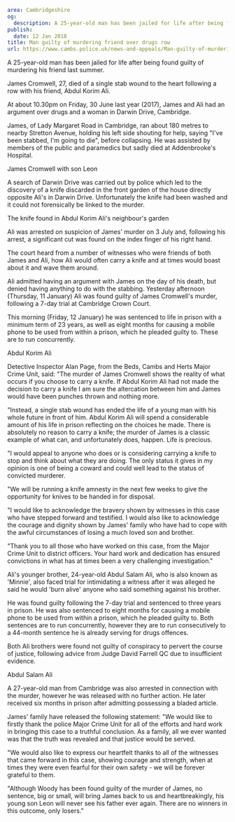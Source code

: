 ```yaml
area: Cambridgeshire
og:
  description: A 25-year-old man has been jailed for life after being found guilty of murdering his friend last summer.
publish:
  date: 12 Jan 2018
title: Man guilty of murdering friend over drugs row
url: https://www.cambs.police.uk/news-and-appeals/Man-guilty-of-murdering-friend-over-drugs-row
```

A 25-year-old man has been jailed for life after being found guilty of murdering his friend last summer.

James Cromwell, 27, died of a single stab wound to the heart following a row with his friend, Abdul Korim Ali.

At about 10.30pm on Friday, 30 June last year (2017), James and Ali had an argument over drugs and a woman in Darwin Drive, Cambridge.

James, of Lady Margaret Road in Cambridge, ran about 180 metres to nearby Stretton Avenue, holding his left side shouting for help, saying "I've been stabbed, I'm going to die", before collapsing. He was assisted by members of the public and paramedics but sadly died at Addenbrooke's Hospital.

James Cromwell with son Leon

A search of Darwin Drive was carried out by police which led to the discovery of a knife discarded in the front garden of the house directly opposite Ali's in Darwin Drive. Unfortunately the knife had been washed and it could not forensically be linked to the murder.

The knife found in Abdul Korim Ali's neighbour's garden

Ali was arrested on suspicion of James' murder on 3 July and, following his arrest, a significant cut was found on the index finger of his right hand.

The court heard from a number of witnesses who were friends of both James and Ali, how Ali would often carry a knife and at times would boast about it and wave them around.

Ali admitted having an argument with James on the day of his death, but denied having anything to do with the stabbing. Yesterday afternoon (Thursday, 11 January) Ali was found guilty of James Cromwell's murder, following a 7-day trial at Cambridge Crown Court.

This morning (Friday, 12 January) he was sentenced to life in prison with a minimum term of 23 years, as well as eight months for causing a mobile phone to be used from within a prison, which he pleaded guilty to. These are to run concurrently.

Abdul Korim Ali

Detective Inspector Alan Page, from the Beds, Cambs and Herts Major Crime Unit, said: "The murder of James Cromwell shows the reality of what occurs if you choose to carry a knife. If Abdul Korim Ali had not made the decision to carry a knife I am sure the altercation between him and James would have been punches thrown and nothing more.

"Instead, a single stab wound has ended the life of a young man with his whole future in front of him. Abdul Korim Ali will spend a considerable amount of his life in prison reflecting on the choices he made. There is absolutely no reason to carry a knife; the murder of James is a classic example of what can, and unfortunately does, happen. Life is precious.

"I would appeal to anyone who does or is considering carrying a knife to stop and think about what they are doing. The only status it gives in my opinion is one of being a coward and could well lead to the status of convicted murderer.

"We will be running a knife amnesty in the next few weeks to give the opportunity for knives to be handed in for disposal.

"I would like to acknowledge the bravery shown by witnesses in this case who have stepped forward and testified. I would also like to acknowledge the courage and dignity shown by James' family who have had to cope with the awful circumstances of losing a much loved son and brother.

"Thank you to all those who have worked on this case, from the Major Crime Unit to district officers. Your hard work and dedication has ensured convictions in what has at times been a very challenging investigation."

Ali's younger brother, 24-year-old Abdul Salam Ali, who is also known as 'Minnie', also faced trial for intimidating a witness after it was alleged he said he would 'burn alive' anyone who said something against his brother.

He was found guilty following the 7-day trial and sentenced to three years in prison. He was also sentenced to eight months for causing a mobile phone to be used from within a prison, which he pleaded guilty to. Both sentences are to run concurrently, however they are to run consecutively to a 44-month sentence he is already serving for drugs offences.

Both Ali brothers were found not guilty of conspiracy to pervert the course of justice, following advice from Judge David Farrell QC due to insufficient evidence.

Abdul Salam Ali

A 27-year-old man from Cambridge was also arrested in connection with the murder, however he was released with no further action. He later received six months in prison after admitting possessing a bladed article.

James' family have released the following statement: "We would like to firstly thank the police Major Crime Unit for all of the efforts and hard work in bringing this case to a truthful conclusion. As a family, all we ever wanted was that the truth was revealed and that justice would be served.

"We would also like to express our heartfelt thanks to all of the witnesses that came forward in this case, showing courage and strength, when at times they were even fearful for their own safety - we will be forever grateful to them.

"Although Woody has been found guilty of the murder of James, no sentence, big or small, will bring James back to us and heartbreakingly, his young son Leon will never see his father ever again. There are no winners in this outcome, only losers."
